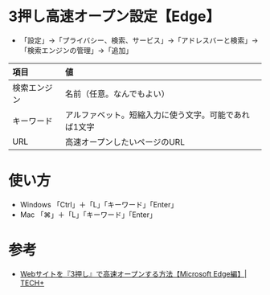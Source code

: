 # 3押し高速オープン設定【Edge】

- 「設定」→「プライバシー、検索、サービス」→「アドレスバーと検索」→「検索エンジンの管理」→「追加」

|項目|値|
|:---|:---|
|検索エンジン|名前（任意。なんでもよい）|
|キーワード|アルファベット。短縮入力に使う文字。可能であれば1文字|
|URL|高速オープンしたいページのURL|

# 使い方

- Windows 「Ctrl」＋「L」「キーワード」「Enter」
- Mac 「⌘」＋「L」「キーワード」「Enter」

# 参考

- [Webサイトを『3押し』で高速オープンする方法【Microsoft Edge編】| TECH+](https://news.mynavi.jp/article/20210919-1969236/)

